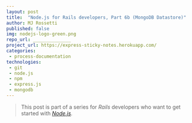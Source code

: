 ```yaml
---
layout: post
title:  "Node.js for Rails developers, Part 6b (MongoDB Datastore)"
author: MJ Rossetti
published: false
img: nodejs-logo-green.png
repo_url: ______________
project_url: https://express-sticky-notes.herokuapp.com/
categories:
 - process-documentation
technologies:
 - git
 - node.js
 - npm
 - express.js
 - mongodb
---
```


> This post is part of a series for *Rails* developers who want to get started with [*Node.js*](https://nodejs.org/en/).
